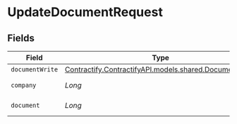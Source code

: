 # UpdateDocumentRequest


## Fields

| Field                                                                                          | Type                                                                                           | Required                                                                                       | Description                                                                                    |
| ---------------------------------------------------------------------------------------------- | ---------------------------------------------------------------------------------------------- | ---------------------------------------------------------------------------------------------- | ---------------------------------------------------------------------------------------------- |
| `documentWrite`                                                                                | [Contractify.ContractifyAPI.models.shared.DocumentWrite](../../models/shared/DocumentWrite.md) | :heavy_minus_sign:                                                                             | N/A                                                                                            |
| `company`                                                                                      | *Long*                                                                                         | :heavy_check_mark:                                                                             | Id of the company                                                                              |
| `document`                                                                                     | *Long*                                                                                         | :heavy_check_mark:                                                                             | Id of the document                                                                             |